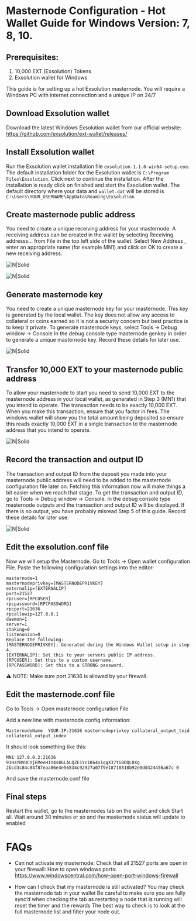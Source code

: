 # Masternode Configuration - Hot Wallet Guide for Windows Version: 7, 8, 10.

## Prerequisites:
1.	10,000 EXT (Exsolution) Tokens
2.	Exsolution wallet for Windows


This guide is for setting up a hot Exsolution masternode. You will require a Windows PC with internet connection and a unique IP on 24/7

## Download Exsolution wallet
Download the latest Windows Exsolution wallet from our official website: https://github.com/exsolution/ext-wallet/releases/

## Install Exsolution wallet
Run the Exsolution wallet installation file `exsolution-1.1.0-win64-setup.exe`. The default installation folder for the Exsolution wallet is `C:\Program Files\Exsolution`. Click next to continue the installation. After the installation is ready click on finished and start the Exsolution wallet. The default directory where your data and `wallet.dat` will be stored is `C:\Users\YOUR_USERNAME\AppData\Roaming\Exsolution`

## Create masternode public address
You need to create a unique receiving address for your masternode. A receiving address can be created in the wallet by selecting Receiving addresss… from File in the top left side of the wallet. Select New Address , enter an appropriate name (for example MN1) and click on OK to create a new receiving address.

![N|Solid](https://thumb.ibb.co/iu4DWK/EXT_EXSOLUTION_MASTERNODE_PROOF_OF_STAKE_POS_SECURE_1.png)

![N|Solid](https://thumb.ibb.co/bZRSrK/EXT_EXSOLUTION_MASTERNODE_PROOF_OF_STAKE_POS_SECURE_2.png)


## Generate masternode key
You need to create a unique masternode key for your masternode. This key is generated by the local wallet. The key does not allow any access to collateral or coins earned so it is not a security concern but best practice is to keep it private.
To generate masternode keys, select Tools -> Debug window -> Console
In the debug console type masternode genkey in order to generate a unique masternode key. Record these details for later use.

![N|Solid](https://thumb.ibb.co/bBNBJz/EXT_EXSOLUTION_MASTERNODE_PROOF_OF_STAKE_POS_SECURE_3.png)

## Transfer 10,000 EXT to your masternode public address
To allow your masternode to start you need to send 10,000 EXT  to the masternode address in your local wallet, as generated in Step 3 (MN1) that you intend to operate. The transaction needs to be exactly 10,000 EXT. When you make this transaction, ensure that you factor in fees. The windows wallet will show you the total amount being deposited so ensure this reads exactly 10,000 EXT in a single transaction to the masternode address that you intend to operate.

 ![N|Solid](https://thumb.ibb.co/gTVyyz/EXT_EXSOLUTION_MASTERNODE_PROOF_OF_STAKE_POS_SECURE_5.png)

## Record the transaction and output ID
The transaction and output ID from the deposit you made into your masternode public address will need to be added to the masternode configuration file later on. Fetching this information now will make things a bit easier when we reach that stage. To get the transaction and output ID, go to Tools -> Debug window -> Console. In the debug console type masternode outputs and the transaction and output ID will be displayed. If there is no output, you have probably misread Step 5 of this guide. Record these details for later use.

 ![N|Solid](https://thumb.ibb.co/gFOwke/EXT_EXSOLUTION_MASTERNODE_PROOF_OF_STAKE_POS_SECURE_.png)

## Edit the exsolution.conf  file
Now we will setup the Masternode. Go to Tools -> Open wallet configuration File.
Paste the following configuration settings into the editor:
```
masternode=1
masternodeprivkey=[MASTERNODEPRIVKEY]
externalip=[EXTERNALIP]
port=21527
rpcuser=[RPCUSER]
rpcpassword=[RPCPASSWORD]
rpcport=21636
rpcallowip=127.0.0.1
daemon=1
server=1
staking=0
listenonion=0
Replace the following:
[MASTERNODEPRIVKEY]: Generated during the Windows Wallet setup in step 4.
[EXTERNALIP]: Set this to your servers public IP address.
[RPCUSER]: Set this to a custom username.
[RPCPASSWORD]: Set this to a STRONG password.
```

:warning: NOTE: Make sure port 21636 is allowed by your firewall.

## Edit the masternode.conf file
Go to Tools -> Open masternode configuration File

Add a new line with masternode config information:
```
MasternodeName  YOUR-IP:21636 masternodeprivkey collateral_output_txid collateral_output_index
```

It should look something like this:
```
MN1 127.0.0.2:21636 93HaYBVUCYjEMeeH1Y4sBGLALQZE1Yc1K64xiqgX37tGBDQL8Xg 2bcd3c84c84f87eaa86e4e56834c92927a07f9e18718810b92e0d0324456a67c 0
```

And save the masternode.conf file

## Final steps
Restart the wallet, go to the masternodes tab on the wallet and click Start all. Wait around 30 minutes or so and the masternode status will update to enabled


# FAQs
- Can not activate my masternode:
Check that all 21527 ports are open in your firewall:
How to open windows ports: https://www.windowscentral.com/how-open-port-windows-firewall


- How can I check that my masternode is still activated?
You may check the masternode tab in your wallet
Be careful to make sure you are fully sync’d when checking the tab as restarting a node that is running will reset the timer and the rewards
The best way to check is to look at the full masternode list and filter your node out.

